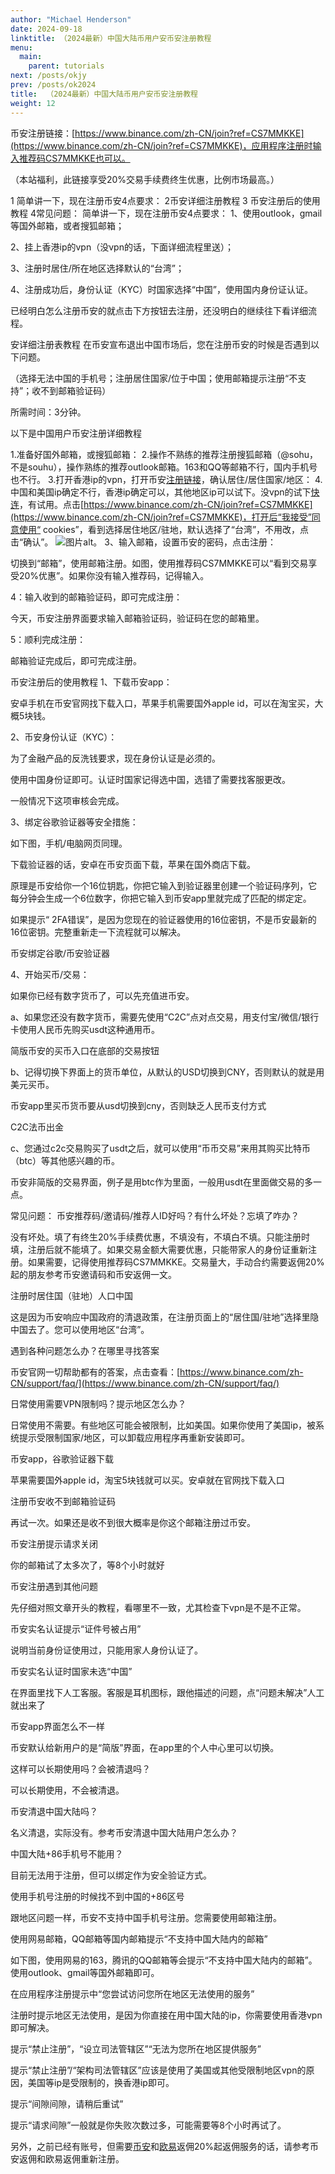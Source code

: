 ```yaml
---
author: "Michael Henderson"
date: 2024-09-18
linktitle: （2024最新）中国大陆币用户安币安注册教程
menu:
  main:
    parent: tutorials
next: /posts/okjy
prev: /posts/ok2024
title:  （2024最新）中国大陆币用户安币安注册教程
weight: 12
---
```


币安注册链接：[https://www.binance.com/zh-CN/join?ref=CS7MMKKE](https://www.binance.com/zh-CN/join?ref=CS7MMKKE)，应用程序注册时输入推荐码CS7MMKKE也可以。

（本站福利，此链接享受20%交易手续费终生优惠，比例市场最高。）

1 简单讲一下，现在注册币安4点要求：
2币安详细注册教程
3 币安注册后的使用教程
4常见问题：
简单讲一下，现在注册币安4点要求：
1、使用outlook，gmail等国外邮箱，或者搜狐邮箱；

2、挂上香港ip的vpn（没vpn的话，下面详细流程里送）；

3、注册时居住/所在地区选择默认的“台湾”；

4、注册成功后，身份认证（KYC）时国家选择“中国”，使用国内身份证认证。

已经明白怎么注册币安的就点击下方按钮去注册，还没明白的继续往下看详细流程。

安详细注册表教程
在币安宣布退出中国市场后，您在注册币安的时候是否遇到以下问题。

（选择无法中国的手机号；注册居住国家/位于中国；使用邮箱提示注册“不支持”；收不到邮箱验证码）

所需时间：3分钟。

以下是中国用户币安注册详细教程

1.准备好国外邮箱，或搜狐邮箱：
2.操作不熟练的推荐注册搜狐邮箱（@sohu，不是souhu），操作熟练的推荐outlook邮箱。163和QQ等邮箱不行，国内手机号也不行。
3.打开香港ip的vpn，打开币安[注册链接](https://www.binance.com/zh-CN/join?ref=CS7MMKKE)，确认居住/居住国家/地区：
4.中国和美国ip确定不行，香港ip确定可以，其他地区ip可以试下。没vpn的试下[快连](https://letsvpn.world/?hl=zh)，有试用。点击[https://www.binance.com/zh-CN/join?ref=CS7MMKKE](https://www.binance.com/zh-CN/join?ref=CS7MMKKE)，打开后“我接受”同意使用“ cookies”，看到选择居住地区/驻地，默认选择了“台湾”，不用改，点击“确认”。
![图片alt](https://s21.ax1x.com/2024/09/16/pAuq19P.png "图片title")。
3、输入邮箱，设置币安的密码，点击注册：

切换到“邮箱”，使用邮箱注册。如图，使用推荐码CS7MMKKE可以“看到交易享受20%优惠”。如果你没有输入推荐码，记得输入。

4：输入收到的邮箱验证码，即可完成注册：

今天，币安注册界面要求输入邮箱验证码，验证码在您的邮箱里。

5：顺利完成注册：

邮箱验证完成后，即可完成注册。

币安注册后的使用教程
1、下载币安app：

安卓手机在币安官网找下载入口，苹果手机需要国外apple id，可以在淘宝买，大概5块钱。

2、币安身份认证（KYC）：

为了金融产品的反洗钱要求，现在身份认证是必须的。

使用中国身份证即可。认证时国家记得选中国，选错了需要找客服更改。

一般情况下这项审核会完成。

3、绑定谷歌验证器等安全措施：

如下图，手机/电脑网页同理。

下载验证器的话，安卓在币安页面下载，苹果在国外商店下载。

原理是币安给你一个16位钥匙，你把它输入到验证器里创建一个验证码序列，它每分钟会生成一个6位数字，你把它输入到币安app里就完成了匹配的绑定定。

如果提示“ 2FA错误”，是因为您现在的验证器使用的16位密钥，不是币安最新的16位密钥。完整重新走一下流程就可以解决。

币安绑定谷歌/币安验证器

4、开始买币/交易：

如果你已经有数字货币了，可以先充值进币安。

a、如果您还没有数字货币，需要先使用“C2C”点对点交易，用支付宝/微信/银行卡使用人民币先购买usdt这种通用币。

简版币安的买币入口在底部的交易按钮

b、记得切换下界面上的货币单位，从默认的USD切换到CNY，否则默认的就是用美元买币。

币安app里买币货币要从usd切换到cny，否则缺乏人民币支付方式

C2C法币出金

c、您通过c2c交易购买了usdt之后，就可以使用“币币交易”来用其购买比特币（btc）等其他感兴趣的币。

币安非简版的交易界面，例子是用btc作为里面，一般用usdt在里面做交易的多一点。

常见问题：
币安推荐码/邀请码/推荐人ID好吗？有什么坏处？忘填了咋办？

没有坏处。填了有终生20%手续费优惠，不填没有，不填白不填。只能注册时填，注册后就不能填了。如果交易金额大需要优惠，只能带家人的身份证重新注册。如果需要，记得使用推荐码CS7MMKKE。交易量大，手动合约需要返佣20%起的朋友参考币安邀请码和币安返佣一文。

注册时居住国（驻地）人口中国

这是因为币安响应中国政府的清退政策，在注册页面上的“居住国/驻地”选择里隐中国去了。您可以使用地区“台湾”。

遇到各种问题怎么办？在哪里寻找答案

币安官网一切帮助都有的答案，点击查看：[https://www.binance.com/zh-CN/support/faq/](https://www.binance.com/zh-CN/support/faq/)

日常使用需要VPN限制吗？提示地区怎么办？

日常使用不需要。有些地区可能会被限制，比如美国。如果你使用了美国ip，被系统提示受限制国家/地区，可以卸载应用程序再重新安装即可。

币安app，谷歌验证器下载

苹果需要国外apple id，淘宝5块钱就可以买。安卓就在官网找下载入口

注册币安收不到邮箱验证码

再试一次。如果还是收不到很大概率是你这个邮箱注册过币安。

币安注册提示请求关闭

你的邮箱试了太多次了，等8个小时就好

币安注册遇到其他问题

先仔细对照文章开头的教程，看哪里不一致，尤其检查下vpn是不是不正常。

币安实名认证提示“证件号被占用”

说明当前身份证使用过，只能用家人身份认证了。

币安实名认证时国家未选“中国”

在界面里找下人工客服。客服是耳机图标，跟他描述的问题，点“问题未解决”人工就出来了

币安app界面怎么不一样

币安默认给新用户的是“简版”界面，在app里的个人中心里可以切换。

这样可以长期使用吗？会被清退吗？

可以长期使用，不会被清退。

币安清退中国大陆吗？

名义清退，实际没有。参考币安清退中国大陆用户怎么办？

中国大陆+86手机号不能用？

目前无法用于注册，但可以绑定作为安全验证方式。

使用手机号注册的时候找不到中国的+86区号

跟地区问题一样，币安不支持中国手机号注册。您需要使用邮箱注册。

使用网易邮箱，QQ邮箱等国内邮箱提示“不支持中国大陆内的邮箱”

如下图，使用网易的163，腾讯的QQ邮箱等会提示“不支持中国大陆内的邮箱”。使用outlook、gmail等国外邮箱即可。

在应用程序注册提示中“您尝试访问您所在地区无法使用的服务”

注册时提示地区无法使用，是因为你直接在用中国大陆的ip，你需要使用香港vpn即可解决。

提示“禁止注册”，“设立司法管辖区”“无法为您所在地区提供服务”

提示“禁止注册”/“架构司法管辖区”应该是使用了美国或其他受限制地区vpn的原因，美国等ip是受限制的，换香港ip即可。

提示“间隙间隙，请稍后重试”

提示“请求间隙”一般就是你失败次数过多，可能需要等8个小时再试了。

另外，之前已经有账号，但需要[币安](https://www.binance.com/zh-CN/join?ref=CS7MMKKE)和[欧易](https://okx.com/join/1912474)返佣20%起返佣服务的话，请参考币安返佣和欧易返佣重新注册。
